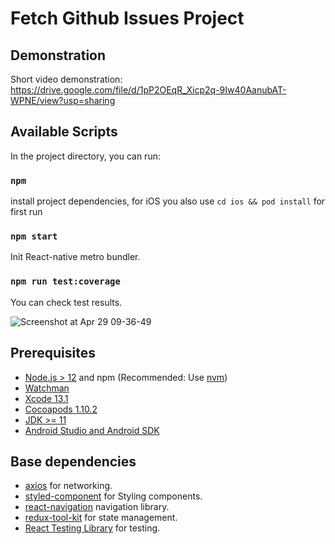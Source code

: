 # Fetch Github Issues Project

## Demonstration 

Short video demonstration: https://drive.google.com/file/d/1pP2OEqR_Xicp2q-9Iw40AanubAT-WPNE/view?usp=sharing


## Available Scripts

In the project directory, you can run:

### `npm`
install project dependencies, for iOS you also use `cd ios && pod install` for first run


### `npm start`
Init React-native metro bundler.

### `npm run test:coverage`
You can check test results.


![Screenshot at Apr 29 09-36-49](https://user-images.githubusercontent.com/15179002/165895710-8bcaeaad-1cfc-40d9-9fa4-92d63e6abf4b.png)



## Prerequisites

- [Node.js > 12](https://nodejs.org) and npm (Recommended: Use [nvm](https://github.com/nvm-sh/nvm))
- [Watchman](https://facebook.github.io/watchman)
- [Xcode 13.1](https://developer.apple.com/xcode)
- [Cocoapods 1.10.2](https://cocoapods.org)
- [JDK >= 11](https://www.oracle.com/java/technologies/javase-jdk11-downloads.html)
- [Android Studio and Android SDK](https://developer.android.com/studio)


## Base dependencies

- [axios](https://github.com/axios/axios) for networking.
- [styled-component](https://styled-components.com/) for Styling components.
- [react-navigation](https://reactnavigation.org/) navigation library.
- [redux-tool-kit](https://redux-toolkit.js.org/) for state management.
- [React Testing Library](https://testing-library.com/docs/react-testing-library/intro/) for testing.
